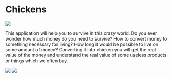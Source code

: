 # Chickens

<img src="https://github.com/sashakid/Chickens/chicken.png">

This application will help you to survive in this crazy world. Do you ever wonder how much money do you need to survive? How to convert money to something necessary for living? How long it would be possible to live on some amount of money? Converting it into chicken you will get the real value of the money and understand the real value of some useless products or things which we often buy.

<img src="https://github.com/sashakid/Chickens/cab_calloway_a_chicken_aint_nothin_but_a_bird.mp3">
<img src="https://github.com/sashakid/Chickens/screenshot.PNG">
